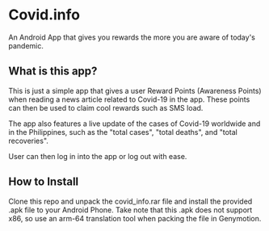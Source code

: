 # Covid.info
An Android App that gives you rewards the more you are aware of today's pandemic.

## What is this app?
This is just a simple app that gives a user Reward Points (Awareness Points) when reading a news article related to Covid-19 in the app. These points can then be used to claim cool rewards such as SMS load.

The app also features a live update of the cases of Covid-19 worldwide and in the Philippines, such as the "total cases", "total deaths", and "total recoveries".

User can then log in into the app or log out with ease.

## How to Install
Clone this repo and unpack the covid_info.rar file and install the provided .apk file to your Android Phone. Take note that this .apk does not support x86, so use an arm-64 translation tool when packing the file in Genymotion.
